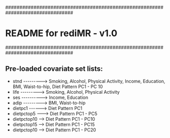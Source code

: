 ################################################################################
# README for rediMR - v1.0
################################################################################


## Pre-loaded covariate set lists:
* stnd ---------> Smoking, Alcohol, Physical Activity, Income, Education, BMI, Waist-to-hip, Diet Pattern PC1 - PC 10
* life ---------> Smoking, Alcohol, Physical Activity
* ses ----------> Income, Education
* adip ---------> BMI, Waist-to-hip
* dietpc1 ------> Diet Pattern PC1
* dietpctop5 ---> Diet Pattern PC1 - PC5
* dietpctop10 --> Diet Pattern PC1 - PC10
* dietpctop15 --> Diet Pattern PC1 - PC15
* dietpctop10 --> Diet Pattern PC1 - PC20


